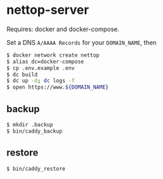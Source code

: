 # nettop-server

Requires: docker and docker-compose.

Set a DNS `A/AAAA Records` for your `DOMAIN_NAME`, then

```bash
$ docker network create nettop
$ alias dc=docker-compose
$ cp .env.example .env
$ dc build
$ dc up -d; dc logs -f
$ open https://www.${DOMAIN_NAME}
```

## backup

```bash
$ mkdir .backup
$ bin/caddy_backup
```

## restore

```bash
$ bin/caddy_restore
```
